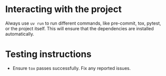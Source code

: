 # Interacting with the project

Always use `uv run` to run different commands, like pre-commit, tox, pytest,
or the project itself. This will ensure that the dependencies are installed
automatically.

# Testing instructions

- Ensure `tox` passes successfully. Fix any reported issues.
